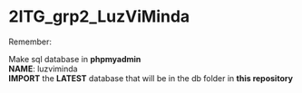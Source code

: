# 2ITG_grp2_LuzViMinda

Remember:

Make sql database in **phpmyadmin** <br>
**NAME**: luzviminda <br>
**IMPORT** the **LATEST** database that will be in the db folder in **this repository** <br>
